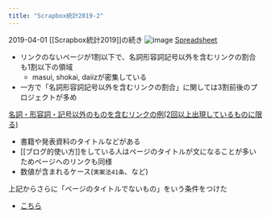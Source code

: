 ```yaml
---
title: "Scrapbox統計2019-2"
---
```


2019-04-01
[[Scrapbox統計2019]]の続き
![image](https://gyazo.com/9e977af64f59cfe47fabde3643be9037/thumb/1000)
[Spreadsheet](https://docs.google.com/spreadsheets/d/1jMib9SruPopbW2fPn9GO4aSedv2OZO44vOF1TfVM_Os/edit?usp=sharing)
- リンクのないページが1割以下で、名詞形容詞記号以外を含むリンクの割合も1割以下の領域
    - masui, shokai, daiizが密集している
- 一方で「名詞形容詞記号以外を含むリンクの割合」に関しては3割前後のプロジェクトが多め

[名詞・形容詞・記号以外のものを含むリンクの例(2回以上出現しているものに限る)](https://gist.github.com/nishio/913366753ae05dfb991c0fadaf6576fc)
- 書籍や発表資料のタイトルなどがある
- [[ブログ的使い方]]をしている人はページのタイトルが文になることが多いためページへのリンクも同様
- 数値が含まれるケース(`実案法41条`、など)

上記からさらに「ページのタイトルでないもの」をいう条件をつけた
- [こちら](https://gist.github.com/nishio/562aa36557a767a3cdd0f72c4d0c6543)
